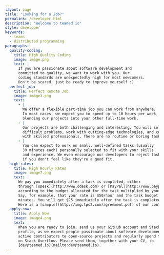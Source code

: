 ```yaml
---
layout: page
title: "Looking for a Job?"
permalink: /developer.html
description: "Welcome to teamed.io"
style: developer
keywords:
  - teams
  - distributed programming
paragraphs:
  quality-coding:
    title: High Quality Coding
    image: image.png
    text: |
      If you are passionate about software development and
      committed to quality, we want to work with you. Our
      coding standards are unexpectedly high for most newcomers.
      Don't be scared; just be ready to improve yourself :)
  perfect-job:
    title: Perfect Remote Job
    image: image3.png
    text:
      - |
        We offer a flexible part-time job you can work from anywhere.
        In most cases, we expect you to spend up to 10 hours per week,
        blending our projects into your other full-time work.
      - |
        Our projects are both challenging and interesting. You will solve
        difficult problems, work with cutting-edge technologies, and collaborate
        with skilled professionals. There are no routine or boring tasks here.
      - |
        You can expect to work on small, well-defined tasks (usually
        30 minutes each) personally selected to fit with your skills
        and experience. We even encourage our developers to reject tasks
        if you don't feel like they're a good fit.
  high-rates:
    title: High Hourly Rates
    image: image7.png
    text: |
      We pay you immediately after a task is completed, either
      through [oDesk](http://www.odesk.com) or [PayPal](http://www.paypal.com),
      according to the budget allocated for the task multiplied by your hourly rate.
      Say, for example, that your rate is $50/hour and the task budget is 30
      minutes. You will get $25 immediately after the task is completed.
      Here is a [sample](http://img.tpc2.com/agreement.pdf) of our contract.
  apply-now:
    title: Apply Now
    image: image4.png
    text: |
      When you are ready to join, send us your GitHub account and Stack Overflow
      profile, as we expect people passionate about software development to be
      active contributors to open-source projects and regularly spend time
      on Stack Overflow. Please send them, together with your CV, to
      [dev@teamed.io](mailto:dev@teamed.io).
---
```

